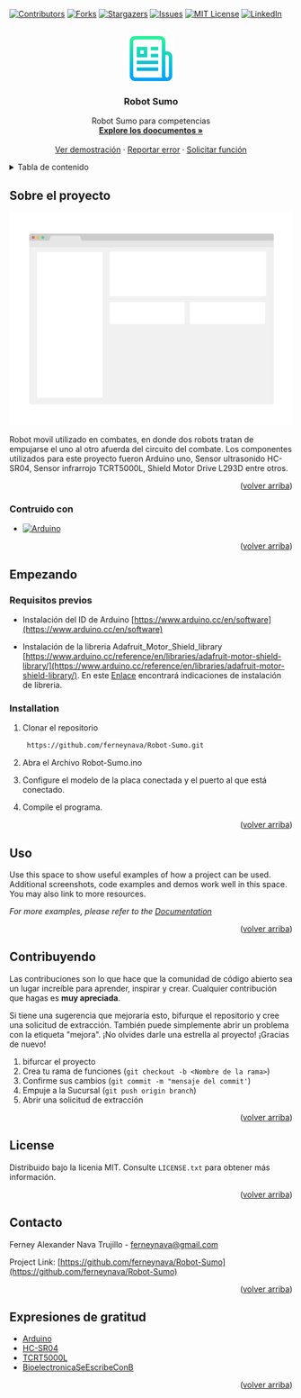 <div id="top"></div>

[![Contributors][contributors-shield]][contributors-url]
[![Forks][forks-shield]][forks-url]
[![Stargazers][stars-shield]][stars-url]
[![Issues][issues-shield]][issues-url]
[![MIT License][license-shield]][license-url]
[![LinkedIn][linkedin-shield]][linkedin-url]



<!-- PROJECT LOGO -->
<br />
<div align="center">
  <a href="https://github.com/ferneynava/Robot-Sumo">
    <img src="images/logo.png" alt="Logo" width="80" height="80">
  </a>

  <h3 align="center">Robot Sumo</h3>

  <p align="center">
    Robot Sumo para competencias 
    <br />
    <a href="https://github.com/ferneynava/Robot-Sumo"><strong>Explore los doocumentos »</strong></a>
    <br />
    <br />
    <a href="https://github.com/ferneynava/Robot-Sumo">Ver demostración</a>
    ·
    <a href="https://github.com/ferneynava/Robot-Sumo/issues">Reportar error</a>
    ·
    <a href="https://github.com/ferneynava/Robot-Sumo/issues">Solicitar función</a>
  </p>
</div>



<!-- TABLE OF CONTENTS -->
<details>
  <summary>Tabla de contenido</summary>
  <ol>
    <li>
      <a href="#about-the-project">Sobre el proyecto</a>
      <ul>
        <li><a href="#built-with">Construido con</a></li>
      </ul>
    </li>
    <li>
      <a href="#getting-started">Empezando</a>
      <ul>
        <li><a href="#prerequisites">Requisitos previos</a></li>
        <li><a href="#installation">Instalación</a></li>
      </ul>
    </li>
    <li><a href="#usage">Uso</a></li>
    <li><a href="#contributing">Contribuyengo</a></li>
    <li><a href="#license">Licencia</a></li>
    <li><a href="#contact">Contacto</a></li>
    <li><a href="#acknowledgments">Expresiones de gratitud</a></li>
  </ol>
</details>



<!-- ABOUT THE PROJECT -->
## Sobre el proyecto

[![Product Name Screen Shot][product-screenshot]](https://example.com)

Robot movil utilizado en combates, en donde dos robots tratan de empujarse el uno al otro afuerda del circuito del combate. Los componentes utilizados para este proyecto fueron Arduino uno, Sensor ultrasonido HC-SR04, Sensor infrarrojo TCRT5000L, Shield Motor Drive L293D entre otros. 
<p align="right">(<a href="#top">volver arriba</a>)</p>



### Contruido con 

* [![Arduino][Arduino.ino]][Arduino-url]

<p align="right">(<a href="#top">volver arriba</a>)</p>


<!-- GETTING STARTED -->
## Empezando

### Requisitos previos 

* Instalación del ID de Arduino 
  [https://www.arduino.cc/en/software](https://www.arduino.cc/en/software)

* Instalación de la libreria Adafruit_Motor_Shield_library
[https://www.arduino.cc/reference/en/libraries/adafruit-motor-shield-library/](https://www.arduino.cc/reference/en/libraries/adafruit-motor-shield-library/).
  En este [Enlace](https://docs.arduino.cc/software/ide-v1/tutorials/installing-libraries) encontrará indicaciones de instalación de libreria.  
  
### Installation

1. Clonar el repositorio 
   ```sh
    https://github.com/ferneynava/Robot-Sumo.git
   ```
2. Abra el Archivo Robot-Sumo.ino

3. Configure el modelo de la placa conectada y el puerto al que está conectado.

4.  Compile el programa. 

<p align="right">(<a href="#top">volver arriba</a>)</p>



<!-- USAGE EXAMPLES -->
## Uso

Use this space to show useful examples of how a project can be used. Additional screenshots, code examples and demos work well in this space. You may also link to more resources.

_For more examples, please refer to the [Documentation](https://example.com)_

<p align="right">(<a href="#top">volver arriba</a>)</p>


<!-- CONTRIBUTING -->
## Contribuyendo

Las contribuciones son lo que hace que la comunidad de código abierto sea un lugar increíble para aprender, inspirar y crear. Cualquier contribución que hagas es **muy apreciada**.

Si tiene una sugerencia que mejoraría esto, bifurque el repositorio y cree una solicitud de extracción. También puede simplemente abrir un problema con la etiqueta "mejora". ¡No olvides darle una estrella al proyecto! ¡Gracias de nuevo!

1. bifurcar el proyecto
2. Crea tu rama de funciones (`git checkout -b <Nombre de la rama>`)
3. Confirme sus cambios (`git commit -m "mensaje del commit'`)
4. Empuje a la Sucursal (`git push origin branch`)
5. Abrir una solicitud de extracción

<p align="right">(<a href="#top">volver arriba</a>)</p>



<!-- LICENSE -->
## License

Distribuido bajo la licenia MIT. Consulte `LICENSE.txt` para obtener más información.

<p align="right">(<a href="#top">volver arriba</a>)</p>



<!-- CONTACT -->
## Contacto

Ferney Alexander Nava Trujillo - ferneynava@gmail.com

Project Link: [https://github.com/ferneynava/Robot-Sumo](https://github.com/ferneynava/Robot-Sumo)

<p align="right">(<a href="#top">volver arriba</a>)</p>



<!-- ACKNOWLEDGMENTS -->
## Expresiones de gratitud

* [Arduino ](https://www.arduino.cc/)
* [HC-SR04](https://naylampmechatronics.com/blog/10_tutorial-de-arduino-y-sensor-ultrasonico-hc-sr04.html)
* [TCRT5000L](https://www.luisllamas.es/arduino-detector-lineas-tcrt5000l/)
* [BioelectronicaSeEscribeConB](https://github.com/BioelectronicaSeEscribeConB/ROBOT-SUMO-completo-?fbclid=IwAR0u1qpUeWJEH2W4Fr3uN4DY9cgUuD4dRP_3mWVDc7sWQcDTs3Zu9HCkOl8)

<p align="right">(<a href="#top">volver arriba</a>)</p>



<!-- MARKDOWN LINKS & IMAGES -->
<!-- https://www.markdownguide.org/basic-syntax/#reference-style-links -->
[contributors-shield]: https://github.com/ferneynava/Robot-Sumo.git?style=for-the-badge
[contributors-url]: https://github.com/ferneynava/Robot-Sumo/graphs/contributors
[forks-shield]: https://img.shields.io/github/forks/othneildrew/Best-README-Template.svg?style=for-the-badge
[forks-url]: https://github.com/ferneynava/Robot-Sumo/network/members
[stars-shield]: https://img.shields.io/github/stars/othneildrew/Best-README-Template.svg?style=for-the-badge
[stars-url]: https://github.com/ferneynava/Robot-Sumo/stargazers
[issues-shield]: https://img.shields.io/github/issues/othneildrew/Best-README-Template.svg?style=for-the-badge
[issues-url]: https://github.com/ferneynava/Robot-Sumo/issues
[license-shield]: https://img.shields.io/github/license/othneildrew/Best-README-Template.svg?style=for-the-badge
[license-url]: https://github.com/ferneynava/Robot-Sumo/blob/master/LICENSE.txt
[linkedin-shield]: https://img.shields.io/badge/-LinkedIn-black.svg?style=for-the-badge&logo=linkedin&colorB=555
[linkedin-url]: https://www.linkedin.com/in/ferney-alexander-nava-trujillo-0478a8118/
[product-screenshot]: images/screenshot.png
[Arduino.ino]: https://img.shields.io/badge/Arduino_IDE-00979D?style=for-the-badge&logo=arduino&logoColor=white
[Arduino-url]: https://www.arduino.cc/